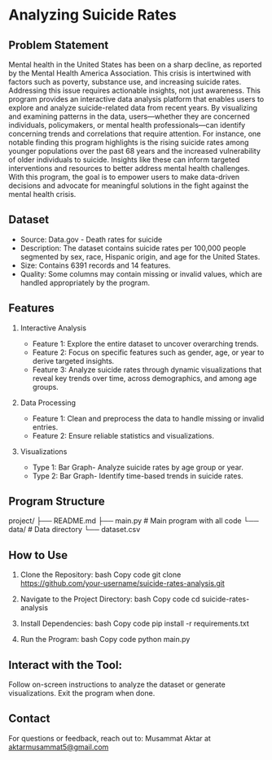 # Analyzing Suicide Rates

## Problem Statement
Mental health in the United States has been on a sharp decline, as reported by the Mental Health America Association. This crisis is intertwined with factors such as poverty, substance use, and increasing suicide rates. Addressing this issue requires actionable insights, not just awareness.
This program provides an interactive data analysis platform that enables users to explore and analyze suicide-related data from recent years. By visualizing and examining patterns in the data, users—whether they are concerned individuals, policymakers, or mental health professionals—can identify concerning trends and correlations that require attention.
For instance, one notable finding this program highlights is the rising suicide rates among younger populations over the past 68 years and the increased vulnerability of older individuals to suicide. Insights like these can inform targeted interventions and resources to better address mental health challenges.
With this program, the goal is to empower users to make data-driven decisions and advocate for meaningful solutions in the fight against the mental health crisis.


## Dataset
- Source: Data.gov - Death rates for suicide
- Description: The dataset contains suicide rates per 100,000 people segmented by sex, race, Hispanic origin, and age for the United States. 
- Size: Contains 6391 records and 14 features.
- Quality: Some columns may contain missing or invalid values, which are handled appropriately by the program.


## Features
1. Interactive Analysis
   - Feature 1: Explore the entire dataset to uncover overarching trends.
   - Feature 2: Focus on specific features such as gender, age, or year to derive targeted insights.
   - Feature 3: Analyze suicide rates through dynamic visualizations that reveal key trends over time, across demographics, and among age groups.
   
2. Data Processing
   - Feature 1: Clean and preprocess the data to handle missing or invalid entries.
   - Feature 2: Ensure reliable statistics and visualizations.

3. Visualizations
   - Type 1: Bar Graph- Analyze suicide rates by age group or year.
   - Type 2: Bar Graph- Identify time-based trends in suicide rates.

## Program Structure
project/
├── README.md
├── main.py        # Main program with all code
└── data/          # Data directory
    └── dataset.csv

## How to Use
1. Clone the Repository:
bash
Copy code
git clone https://github.com/your-username/suicide-rates-analysis.git  


2. Navigate to the Project Directory:
bash
Copy code
cd suicide-rates-analysis  


3. Install Dependencies:
bash
Copy code
pip install -r requirements.txt  


4. Run the Program:
bash
Copy code
python main.py  

## Interact with the Tool:
Follow on-screen instructions to analyze the dataset or generate visualizations.
Exit the program when done.

## Contact
For questions or feedback, reach out to:
Musammat Aktar at aktarmusammat5@gmail.com

